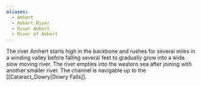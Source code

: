 ```yaml
---
aliases:
  - Amhert
  - Amhert River
  - River Amhert
  - River of Amhert
---
```

The river Amhert starts high in the backbone and rushes for several miles in a winding valley before falling several feet to gradually grow into a wide slow moving river. The river empties into the western sea after joining with another smaller river. The channel is navigable up to the  [[Cataract_Dowry|Dowry Falls]]. 